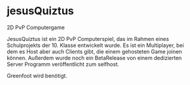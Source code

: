 # jesusQuiztus
2D PvP Computergame

JesusQuiztus ist ein 2D PvP Computerspiel, das im Rahmen eines Schulprojekts der 10. Klasse entwickelt wurde.
Es ist ein Multiplayer, bei dem es Host aber auch Clients gibt, die einem gehosteten Game joinen können. Außerdem wurde noch ein BetaRelease von einem dedizierten Server Programm veröffentlicht zum selfhost.

Greenfoot wird benötigt.
